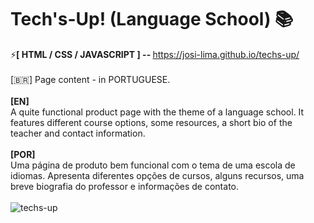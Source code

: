 # Tech's-Up! (Language School) 📚

⚡<strong>[ HTML / CSS / JAVASCRIPT ] -- </strong> https://josi-lima.github.io/techs-up/
<br><br>
[:brazil:] Page content - in PORTUGUESE.
<br><br>
<strong>[EN]</strong>
<br>
A quite functional product page with the theme of a language school. It features different course options, some resources, a short bio of the teacher and contact information.
<br><br>
<strong>[POR]</strong>
<br>
Uma página de produto bem funcional com o tema de uma escola de idiomas. Apresenta diferentes opções de cursos, alguns recursos, uma breve biografia do professor e informações de contato.
<br><br>
![techs-up](https://user-images.githubusercontent.com/108018406/175559018-385e17c1-efe8-4992-9cf2-ce6f6e7fd749.png)
